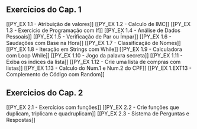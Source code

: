 ## Exercícios do Cap. 1
[[PY_EX 1.1 - Atribuição de valores]]
[[PY_EX 1.2 - Calculo de IMC]]
[[PY_EX 1.3 - Exercicio de Programação com If]] 
[[PY_EX 1.4 - Análise de Dados Pessoais]]
[[PY_EX 1.5 - Verificação de Par ou Ímpar]]
[[PY_EX 1.6 - Saudações com Base na Hora]]
[[PY_EX 1.7 - Classificação de Nomes]]
[[PY_EX 1.8 - Iteração em Strings com While]]
[[PY_EX 1.9 - Calculadora com Loop While]]
[[PY_EX 1.10 - Jogo da palavra secreta]]
[[PY_EX 1.11 - Exiba os indices da lista]]
[[PY_EX 1.12 - Crie uma lista de compras com listas]]
[[PY_EX 1.13 - Calculo do Num.1 e Num.2 do CPF]]
[[PY_EX 1.EXT13 - Complemento de Código com Random]]
## Exercicios do Cap. 2
[[PY_EX 2.1 - Exercícios com funções]]
[[PY_EX 2.2 - Crie funções que duplicam, triplicam e quadruplicam]]
[[PY_EX 2.3 - Sistema de Perguntas e Respostas]]